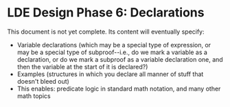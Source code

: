 
# LDE Design Phase 6: Declarations

This document is not yet complete.  Its content will eventually specify:

 * Variable declarations (which may be a special type of expression, or may
   be a special type of subproof--i.e., do we mark a variable as a
   declaration, or do we mark a subproof as a variable declaration one, and
   then the variable at the start of it is declared?)
 * Examples (structures in which you declare all manner of stuff that
   doesn't bleed out)
 * This enables: predicate logic in standard math notation, and many other
   math topics
